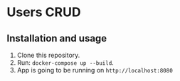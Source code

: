 # Users CRUD

## Installation and usage
1. Clone this repository.
2. Run: `docker-compose up --build`.
3. App is going to be running on `http://localhost:8080`
